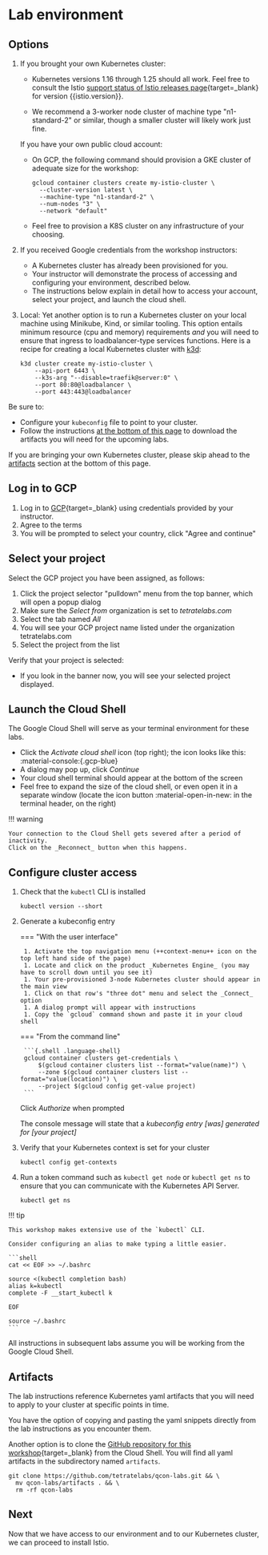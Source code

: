 # Lab environment

## Options

1. If you brought your own Kubernetes cluster:

    - Kubernetes versions 1.16 through 1.25 should all work.  Feel free to consult the Istio [support status of Istio releases page](https://istio.io/latest/docs/releases/supported-releases/#support-status-of-istio-releases){target=_blank} for version {{istio.version}}.

    - We recommend a 3-worker node cluster of machine type "n1-standard-2" or similar, though a smaller cluster will likely work just fine.

    If you have your own public cloud account:

    - On GCP, the following command should provision a GKE cluster of adequate size for the workshop:

        ```shell
        gcloud container clusters create my-istio-cluster \
          --cluster-version latest \
          --machine-type "n1-standard-2" \
          --num-nodes "3" \
          --network "default"
        ```

    - Feel free to provision a K8S cluster on any infrastructure of your choosing.

1. If you received Google credentials from the workshop instructors:

    - A Kubernetes cluster has already been provisioned for you.
    - Your instructor will demonstrate the process of accessing and configuring your environment, described below.
    - The instructions below explain in detail how to access your account, select your project, and launch the cloud shell.

1. Local:  Yet another option is to run a Kubernetes cluster on your local machine using Minikube, Kind, or similar tooling.  This option entails minimum resource (cpu and memory) requirements *and* you will need to ensure that ingress to loadbalancer-type services functions.  Here is a recipe for creating a local Kubernetes cluster with [k3d](https://k3d.io/):

    ```shell
    k3d cluster create my-istio-cluster \
        --api-port 6443 \
        --k3s-arg "--disable=traefik@server:0" \
        --port 80:80@loadbalancer \
        --port 443:443@loadbalancer
    ```

Be sure to:

- Configure your `kubeconfig` file to point to your cluster.
- Follow the instructions [at the bottom of this page](#artifacts) to download the artifacts you will need for the upcoming labs.


If you are bringing your own Kubernetes cluster, please skip ahead to the [artifacts](#artifacts) section at the bottom of this page.

## Log in to GCP

1. Log in to [GCP](https://console.cloud.google.com/){target=_blank} using credentials provided by your instructor.
1. Agree to the terms
1. You will be prompted to select your country, click "Agree and continue"

## Select your project

Select the GCP project you have been assigned, as follows:

1. Click the project selector "pulldown" menu from the top banner, which will open a popup dialog
1. Make sure the _Select from_ organization is set to _tetratelabs.com_
1. Select the tab named _All_
1. You will see your GCP project name listed under the organization tetratelabs.com
1. Select the project from the list

Verify that your project is selected:

- If you look in the banner now, you will see your selected project displayed.

## Launch the Cloud Shell

The Google Cloud Shell will serve as your terminal environment for these labs.

- Click the _Activate cloud shell_ icon (top right); the icon looks like this: :material-console:{.gcp-blue}
- A dialog may pop up, click _Continue_
- Your cloud shell terminal should appear at the bottom of the screen
- Feel free to expand the size of the cloud shell, or even open it in a separate window (locate the icon button :material-open-in-new: in the terminal header, on the right)

!!! warning

    Your connection to the Cloud Shell gets severed after a period of inactivity.
    Click on the _Reconnect_ button when this happens.

## Configure cluster access

1. Check that the `kubectl` CLI is installed

    ```{.shell .language-shell}
    kubectl version --short
    ```

1. Generate a kubeconfig entry

    === "With the user interface"

        1. Activate the top navigation menu (++context-menu++ icon on the top left hand side of the page)
        1. Locate and click on the product _Kubernetes Engine_ (you may have to scroll down until you see it)
        1. Your pre-provisioned 3-node Kubernetes cluster should appear in the main view
        1. Click on that row's "three dot" menu and select the _Connect_ option
        1. A dialog prompt will appear with instructions
        1. Copy the `gcloud` command shown and paste it in your cloud shell

    === "From the command line"

        ```{.shell .language-shell}
        gcloud container clusters get-credentials \
            $(gcloud container clusters list --format="value(name)") \
            --zone $(gcloud container clusters list --format="value(location)") \
            --project $(gcloud config get-value project)
        ```

    Click _Authorize_ when prompted

    The console message will state that a _kubeconfig entry [was] generated for [your project]_

1. Verify that your Kubernetes context is set for your cluster

    ```{.shell .language-shell}
    kubectl config get-contexts
    ```

1. Run a token command such as `kubectl get node` or `kubectl get ns` to ensure that you can communicate with the Kubernetes API Server.

    ```{.shell .language-shell}
    kubectl get ns
    ```

!!! tip

    This workshop makes extensive use of the `kubectl` CLI.

    Consider configuring an alias to make typing a little easier.

    ```shell
    cat << EOF >> ~/.bashrc

    source <(kubectl completion bash)
    alias k=kubectl
    complete -F __start_kubectl k

    EOF

    source ~/.bashrc
    ```


All instructions in subsequent labs assume you will be working from the Google Cloud Shell.

## Artifacts

The lab instructions reference Kubernetes yaml artifacts that you will need to apply to your cluster at specific points in time.

You have the option of copying and pasting the yaml snippets directly from the lab instructions as you encounter them.

Another option is to clone the [GitHub repository for this workshop](https://github.com/tetratelabs/qcon-labs){target=_blank} from the Cloud Shell.  You will find all yaml artifacts in the subdirectory named `artifacts`.

```shell
git clone https://github.com/tetratelabs/qcon-labs.git && \
  mv qcon-labs/artifacts . && \
  rm -rf qcon-labs
```

## Next

Now that we have access to our environment and to our Kubernetes cluster, we can proceed to install Istio.
